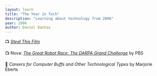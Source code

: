 ```yaml
---
layout: learn
title: "The Year in Tech"
description: "Learning about technology from 2006"
year: 2006
author: Daniel Dantas
---
```


📺 [_Steal This Film_](https://en.wikipedia.org/wiki/Steal_This_Film) <!-- 8/18/2016 -->

📺 Nova: [_The Great Robot Race: The DARPA Grand Challenge_](https://www.pbs.org/wgbh/nova/darpa/) by PBS <!-- 4/19/2016 -->

📕 _Careers for Computer Buffs and Other Technological Types_ by Marjorie Eberts <!-- 8/30/2009 -->
